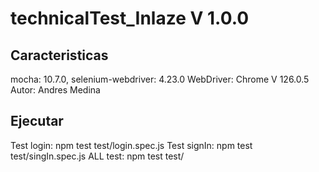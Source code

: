 # technicalTest_Inlaze V 1.0.0

## Caracteristicas
mocha:              10.7.0,
selenium-webdriver: 4.23.0
WebDriver:          Chrome V 126.0.5
Autor:              Andres Medina

## Ejecutar
Test login:     npm test test/login.spec.js
Test signIn:    npm test test/singIn.spec.js
ALL test:       npm test test/



